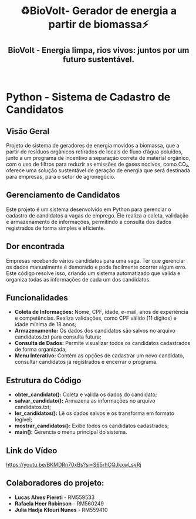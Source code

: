 <h1 align="center">♻️BioVolt- Gerador de energia a partir de biomassa⚡</h1>

<h2 align="center"> BioVolt - Energia limpa, rios vivos: juntos por um futuro sustentável.</h2>
<br>

# Python - Sistema de Cadastro de Candidatos

## Visão Geral
Projeto de sistema de geradores de energia movidos a biomassa, que a partir de resíduos orgânicos retirados de locais de fluxo d’água poluídos,
junto a um programa de incentivo a separação correta de material orgânico, com o uso de filtros para reduzir as emissões de gases nocivos, 
como CO₂, oferece uma solução sustentável de geração de energia que será destinada para empresas, para o setor de agronegócio.

## Gerenciamento de Candidatos
Este projeto é um sistema desenvolvido em Python para gerenciar o cadastro de candidatos a vagas de emprego. Ele realiza a coleta, validação e armazenamento de informações, permitindo a consulta dos dados registrados de forma simples e eficiente.

## Dor encontrada
Empresas recebendo vários candidatos para uma vaga. Ter que gerenciar os dados manualmente é demorado e pode facilmente ocorrer algum erro. Este código resolve isso, criando um sistema automatizado que valida e organiza todas as informações de cada um dos candidatos.

## Funcionalidades
- **Coleta de Informações:** Nome, CPF, idade, e-mail, anos de experiência e competências. Realiza validações, como CPF válido (11 dígitos) e idade mínima de 18 anos;
- **Armazenamento:** Os dados dos candidatos são salvos no arquivo candidatos.txt para consulta futura;
- **Consulta de Dados:** Permite visualizar todos os candidatos cadastrados de forma organizada;
- **Menu Interativo:** Contém as opções de cadastrar um novo candidato, consultar candidatos já registrados e encerrar o programa.

## Estrutura do Código
- **obter_candidato():** Coleta e valida os dados do candidato;
- **salvar_candidato():** Armazena as informações no arquivo candidatos.txt;
- **ler_candidatos():** Lê os dados salvos e os transforma em formato legível;
- **mostrar_candidatos():** Exibe todos os candidatos cadastrados;
- **main():** Gerencia o menu principal do sistema.

## Link do Vídeo
https://youtu.be/BKMDRn70xBs?si=S65rhCQJkxwLsvRj

## Colaboradores do projeto:
- **Lucas Alves Piereti** - RM559533
- **Rafaela Heer Robinson** - RM560249
- **Julia Hadja Kfouri Nunes** - RM559410
